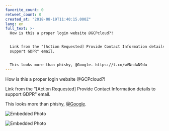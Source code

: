 ```yaml
---
favorite_count: 0
retweet_count: 0
created_at: "2018-08-19T11:40:15.000Z"
lang: en
full_text: >-
  How is this a proper login website @GCPcloud?!


  Link from the "[Action Requested] Provide Contact Information details to
  support GDPR" email.


  This looks more than phishy, @Google. https://t.co/wVNndwN9du
---
```


How is this a proper login website @GCPcloud?!

Link from the "[Action Requested] Provide Contact Information details to support
GDPR" email.

This looks more than phishy, [@Google](https://twitter.com/Google).

<div class="gallery gallery-2">

![Embedded Photo](https://twitter-media-coderbyheart.s3.eu-north-1.amazonaws.com/1031143803565088768-Dk9bzrAXsAA0nIN.jpg)

![Embedded Photo](https://twitter-media-coderbyheart.s3.eu-north-1.amazonaws.com/1031143803565088768-Dk9b0ahXsAc0HOB.jpg)

</div>
